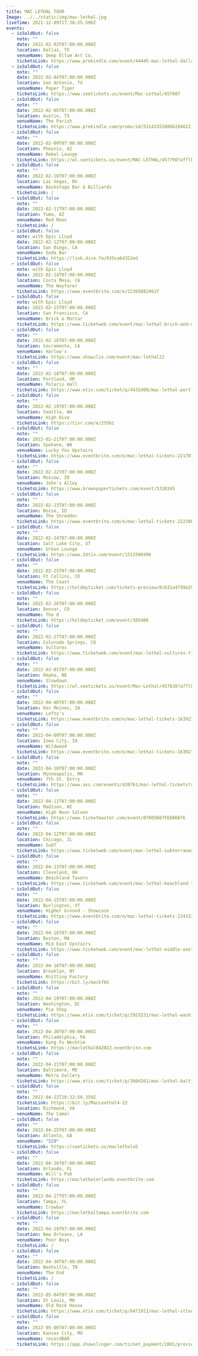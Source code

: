 ```yaml
---
title: MAC LETHAL TOUR
Image: ../../static/img/mac-lethal.jpg
liveTime: 2021-12-09T17:38:25.596Z
events:
  - isSoldOut: false
    note: ""
    date: 2022-02-03T07:00:00.000Z
    location: Dallas, TX
    venueName: Deep Ellum Art Co.
    ticketsLink: https://www.prekindle.com/event/44445-mac-lethal-dallas
  - isSoldOut: false
    note: ""
    date: 2022-02-04T07:00:00.000Z
    location: San Antonio, TX
    venueName: Paper Tiger
    ticketsLink: https://www.seetickets.us/event/Mac-Lethal/457807
  - isSoldOut: false
    note: ""
    date: 2022-02-05T07:00:00.000Z
    location: Austin, TX
    venueName: The Parish
    ticketsLink: https://www.prekindle.com/promo/id/531433528066284622
  - isSoldOut: false
    note: ""
    date: 2022-02-09T07:00:00.000Z
    location: Pheonix, AZ
    venueName: Rebel Lounge
    ticketsLink: https://wl.seetickets.us/event/MAC-LETHAL/457790?afflky=TheRebelLounge
  - isSoldOut: false
    note: ""
    date: 2022-02-10T07:00:00.000Z
    location: Las Vegas, NV
    venueName: Backstage Bar & Billiards
    ticketsLink: /
  - isSoldOut: false
    note: ""
    date: 2022-02-11T07:00:00.000Z
    location: Yuma, AZ
    venueName: Red Moon
    ticketsLink: /
  - isSoldOut: false
    note: with Epic Lloyd
    date: 2022-02-12T07:00:00.000Z
    location: San Diego, CA
    venueName: Soda Bar
    ticketsLink: https://link.dice.fm/O35ca6d352ed
  - isSoldOut: false
    note: with Epic Lloyd
    date: 2022-02-14T07:00:00.000Z
    location: Costa Mesa, CA
    venueName: The Wayfarer
    ticketsLink: https://www.eventbrite.com/e/223650824637
  - isSoldOut: false
    note: with Epic Lloyd
    date: 2022-02-15T07:00:00.000Z
    location: San Francisco, CA
    venueName: Brick & Mortar
    ticketsLink: https://www.ticketweb.com/event/mac-lethal-brick-and-mortar-music-hall-tickets/11622775
  - isSoldOut: false
    note: ""
    date: 2022-02-16T07:00:00.000Z
    location: Sacramento, CA
    venueName: Harlow's
    ticketsLink: https://www.showclix.com/event/mac-lethal22
  - isSoldOut: false
    note: ""
    date: 2022-02-18T07:00:00.000Z
    location: Portland, OR
    venueName: Polaris Hall
    ticketsLink: https://www.etix.com/ticket/p/4432408/mac-lethal-portland-polaris-hall
  - isSoldOut: false
    note: ""
    date: 2022-02-19T07:00:00.000Z
    location: Seattle, WA
    venueName: High Dive
    ticketsLink: https://tixr.com/e/25561
  - isSoldOut: false
    note: ""
    date: 2022-02-21T07:00:00.000Z
    location: Spokane, WA
    venueName: Lucky You Upstairs
    ticketsLink: https://www.eventbrite.com/e/mac-lethal-tickets-221701785007
  - isSoldOut: false
    note: ""
    date: 2022-02-22T07:00:00.000Z
    location: Moscow, ID
    venueName: John's Alley
    ticketsLink: https://www.brownpapertickets.com/event/5328345
  - isSoldOut: false
    note: ""
    date: 2022-02-23T07:00:00.000Z
    location: Boise, ID
    venueName: The Shredder
    ticketsLink: https://www.eventbrite.com/e/mac-lethal-tickets-222380053727
  - isSoldOut: false
    note: ""
    date: 2022-02-24T07:00:00.000Z
    location: Salt Lake City, UT
    venueName: Urban Lounge
    ticketsLink: https://www.24tix.com/event/1512596996
  - isSoldOut: false
    note: ""
    date: 2022-02-25T07:00:00.000Z
    location: Ft Collins, CO
    venueName: The Coast
    ticketsLink: https://holdmyticket.com/tickets-preview/8c631a4799a29eb2969ed51cada4a56f
  - isSoldOut: false
    note: ""
    date: 2022-02-26T07:00:00.000Z
    location: Denver, CO
    venueName: The O
    ticketsLink: https://holdmyticket.com/event/385406
  - isSoldOut: false
    note: ""
    date: 2022-02-27T07:00:00.000Z
    location: Colorado Springs, CO
    venueName: Vultures
    ticketsLink: https://www.ticketweb.com/event/mac-lethal-vultures-tickets/11597625
  - isSoldOut: false
    note: ""
    date: 2022-03-01T07:00:00.000Z
    location: Omaha, NE
    venueName: Slowdown
    ticketsLink: https://wl.seetickets.us/event/Mac-Lethal/457838?afflky=Slowdown
  - isSoldOut: false
    note: ""
    date: 2022-04-08T07:00:00.000Z
    location: Des Moines, IA
    venueName: Lefty's
    ticketsLink: https://www.eventbrite.com/e/mac-lethal-tickets-163927717215
  - isSoldOut: false
    note: ""
    date: 2022-04-09T07:00:00.000Z
    location: Iowa City, IA
    venueName: Wildwood
    ticketsLink: https://www.eventbrite.com/e/mac-lethal-tickets-163927330057
  - isSoldOut: false
    note: ""
    date: 2022-04-10T07:00:00.000Z
    location: Minneapolis, MN
    venueName: 7th St. Entry
    ticketsLink: https://www.axs.com/events/420761/mac-lethal-tickets?skin=firstavenue
  - isSoldOut: false
    note: ""
    date: 2022-04-11T07:00:00.000Z
    location: Madison, WI
    venueName: High Noon Saloon
    ticketsLink: https://www.ticketmaster.com/event/07005B87FE6B607E
  - isSoldOut: false
    note: ""
    date: 2022-04-12T07:00:00.000Z
    location: Chicago, IL
    venueName: SubT
    ticketsLink: https://www.ticketweb.com/event/mac-lethal-subterranean-tickets/11605455?pl=kickstand
  - isSoldOut: false
    note: ""
    date: 2022-04-13T07:00:00.000Z
    location: Cleveland, OH
    venueName: Beachland Tavern
    ticketsLink: https://www.ticketweb.com/event/mac-lethal-beachland-tavern-tickets/11606525?pl=beachland
  - isSoldOut: false
    note: ""
    date: 2022-04-15T07:00:00.000Z
    location: Burlington, VT
    venueName: Higher Ground - Showcase
    ticketsLink: https://www.eventbrite.com/e/mac-lethal-tickets-224152144097
  - isSoldOut: false
    note: ""
    date: 2022-04-16T07:00:00.000Z
    location: Boston, MA
    venueName: Mid East Upstairs
    ticketsLink: https://www.ticketweb.com/event/mac-lethal-middle-east-upstairs-tickets/11607385?pl=mideastclub
  - isSoldOut: false
    note: ""
    date: 2022-04-18T07:00:00.000Z
    location: Brooklyn, NY
    venueName: Knitting Factory
    ticketsLink: https://bit.ly/mackfbk
  - isSoldOut: false
    note: ""
    date: 2022-04-19T07:00:00.000Z
    location: Washington, DC
    venueName: Pie Shop
    ticketsLink: https://www.etix.com/ticket/p/2925231/mac-lethal-washington-pie-shop
  - isSoldOut: false
    note: ""
    date: 2022-04-20T07:00:00.000Z
    location: Philadelphia, PA
    venueName: Kung Fu Necktie
    ticketsLink: https://maclethal042022.eventbrite.com
  - isSoldOut: false
    note: ""
    date: 2022-04-21T07:00:00.000Z
    location: Baltimore, MD
    venueName: Metro Gallery
    ticketsLink: https://www.etix.com/ticket/p/3604261/mac-lethal-baltimore-the-metro-gallery
  - isSoldOut: false
    note: ""
    date: 2022-04-22T20:32:50.359Z
    ticketsLink: https://bit.ly/MacLeathal4-22
    location: Richmond, VA
    venueName: The Camel
  - isSoldOut: false
    note: ""
    date: 2022-04-25T07:00:00.000Z
    location: Atlanta, GA
    venueName: "529"
    ticketsLink: https://seetickets.us/maclethala5
  - isSoldOut: false
    note: ""
    date: 2022-04-26T07:00:00.000Z
    location: Orlando, FL
    venueName: Will's Pub
    ticketsLink: https://maclethalorlando.eventbrite.com
  - isSoldOut: false
    note: ""
    date: 2022-04-27T07:00:00.000Z
    location: Tampa, FL
    venueName: Crowbar
    ticketsLink: https://maclethaltampa.eventbrite.com
  - isSoldOut: false
    note: ""
    date: 2022-04-29T07:00:00.000Z
    location: New Orleans, LA
    venueName: Poor Boys
    ticketsLink: /
  - isSoldOut: false
    note: ""
    date: 2022-04-30T07:00:00.000Z
    location: Nashville, TN
    venueName: The End
    ticketsLink: /
  - isSoldOut: false
    note: ""
    date: 2022-05-04T07:00:00.000Z
    location: St Louis, MO
    venueName: Old Rock House
    ticketsLink: https://www.etix.com/ticket/p/8471921/mac-lethal-stlouis-red-flag-mjp
  - isSoldOut: false
    note: ""
    date: 2022-05-06T07:00:00.000Z
    location: Kansas City, MO
    venueName: recordBAR
    ticketsLink: https://app.showslinger.com/ticket_payment/2881/preview_ticket
---
```

